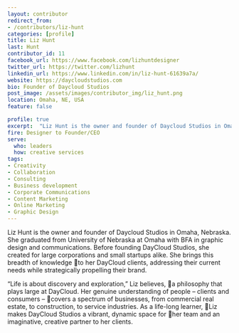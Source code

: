 ```yaml
---
layout: contributor
redirect_from:
- /contributors/liz-hunt
categories: [profile]
title: Liz Hunt
last: Hunt
contributor_id: 11
facebook_url: https://www.facebook.com/lizhuntdesigner
twitter_url: https://twitter.com/lizhunt
linkedin_url: https://www.linkedin.com/in/liz-hunt-61639a7a/
website: https://daycloudstudios.com
bio: Founder of Daycloud Studios
post_image: /assets/images/contributor_img/liz_hunt.png
location: Omaha, NE, USA
feature: false

profile: true
excerpt:  "Liz Hunt is the owner and founder of Daycloud Studios in Omaha, Nebraska. Career Path: Designer to Founder/CEO"
fire: Designer to Founder/CEO
serve:
  who: leaders
  how: creative services
tags:
- Creativity
- Collaboration
- Consulting
- Business development
- Corporate Communications
- Content Marketing
- Online Marketing
- Graphic Design
---
```


Liz Hunt is the owner and founder of Daycloud Studios in Omaha, Nebraska. She graduated from University of Nebraska at Omaha with BFA in graphic design and communications. Before founding DayCloud Studios, she created for large corporations and small startups alike. She brings this breadth of knowledge to her DayCloud clients, addressing their current needs while strategically propelling their brand.
 
“Life is about discovery and exploration,” Liz believes, a philosophy that plays large at DayCloud. Her genuine understanding of people – clients and consumers – covers a spectrum of businesses, from commercial real estate, to construction, to service industries. As a life-long learner, Liz makes DayCloud Studios a vibrant, dynamic space for her team and an imaginative, creative partner to her clients.
